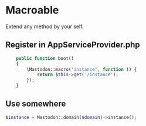 # Macroable

Extend any method by your self.

## Register in AppServiceProvider.php

```php
    public function boot()
    {
        \Mastodon::macro('instance', function () {
            return $this->get('/instance');
        });
    }
```

## Use somewhere
```php
$instance = Mastodon::domain($domain)->instance();
```
